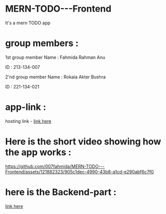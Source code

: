 # MERN-TODO---Frontend
It's a mern TODO app
# group members :
1st group member Name : Fahmida Rahman Anu

ID : 213-134-007

2'nd group member Name :   Rokaia Akter Bushra

ID : 221-134-021

# app-link : 
hosting link - 
[link here ](https://todo-app-134007.netlify.app/)

# Here is the short video showing how the app works :
https://github.com/007fahmida/MERN-TODO---Frontend/assets/121882323/905c1dec-4990-43b8-a1cd-e290abf6c7f0


# here is the Backend-part :
[link here ](https://github.com/007fahmida/MERN-TODO---Backend/tree/main)


